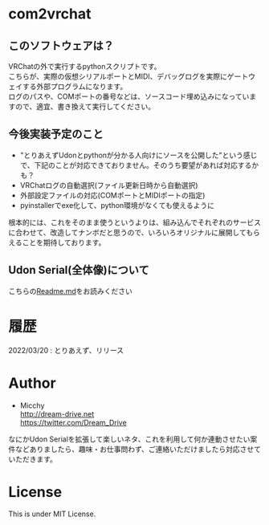 # com2vrchat

## このソフトウェアは？

VRChatの外で実行するpythonスクリプトです。  
こちらが、実際の仮想シリアルポートとMIDI、デバッグログを実際にゲートウェイする外部プログラムになります。  
ログのパスや、COMポートの番号などは、ソースコード埋め込みになっていますので、適宜、書き換えて実行してください。

## 今後実装予定のこと
- "とりあえずUdonとpythonが分かる人向けにソースを公開した"という感じで、下記のことが対応できておりません。そのうち要望があれば対応するかも？
- VRChatログの自動選択(ファイル更新日時から自動選択)
- 外部設定ファイルの対応(COMポートとMIDIポートの指定)
- pyinstallerでexe化して、python環境がなくても使えるように

根本的には、これをそのまま使うというよりは、組み込んでそれぞれのサービスに合わせて、改造してナンボだと思うので、いろいろオリジナルに展開してもらえることを期待しております。

## Udon Serial(全体像)について

こちらの[Readme.md](./../README.md)をお読みください


# 履歴
2022/03/20 : とりあえず、リリース

# Author
- Micchy  
http://dream-drive.net  
https://twitter.com/Dream_Drive

なにかUdon Serialを拡張して楽しいネタ、これを利用して何か連動させたい案件などありましたら、趣味・お仕事問わず、ご連絡いただけましたら対応させていただきます。

# License
This is under MIT License.